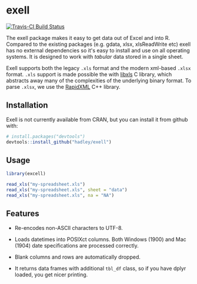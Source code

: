 # exell

[![Travis-CI Build Status](https://travis-ci.org/hadley/exell.png?branch=master)](https://travis-ci.org/hadley/exell)

The exell package makes it easy to get data out of Excel and into R. Compared to the existing packages (e.g. gdata, xlsx, xlsReadWrite etc) exell has no external dependencies so it's easy to install and use on all operating systems.  It is designed to work with _tabular_ data stored in a single sheet.

Exell supports both the legacy `.xls` format and the modern xml-based `.xlsx` format. `.xls` support is made possible the with [libxls](http://sourceforge.net/projects/libxls/) C library, which abstracts away many of the complexities of the underlying binary format. To parse `.xlsx`, we use the [RapidXML](http://rapidxml.sourceforge.net) C++ library.

## Installation

Exell is not currently available from CRAN, but you can install it from github with:

```R
# install.packages("devtools")
devtools::install_github("hadley/exell")
```

## Usage

```R
library(excell)

read_xls("my-spreadsheet.xls")
read_xls("my-spreadsheet.xls", sheet = "data")
read_xls("my-spreadsheet.xls", na = "NA")
```

## Features

* Re-encodes non-ASCII characters to UTF-8.

* Loads datetimes into POSIXct columns. Both Windows (1900) and Mac (1904) 
  date specifications are processed correctly.

* Blank columns and rows are automatically dropped.

* It returns data frames with additional `tbl_df` class, so if you have
  dplyr loaded, you get nicer printing.
